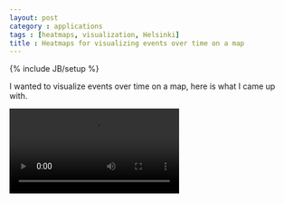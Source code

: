 ```yaml
---
layout: post
category : applications
tags : [heatmaps, visualization, Helsinki]
title : Heatmaps for visualizing events over time on a map
---
```

{% include JB/setup %}

I wanted to visualize events over time on a map, here is what I came up with. 

![Heatmaps](http://zliobaite.github.io/assets/events_movie.mp4)